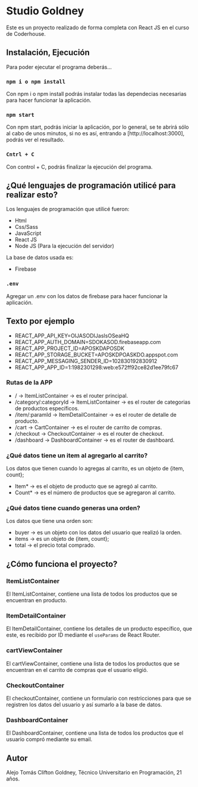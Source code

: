 # Studio Goldney

Este es un proyecto realizado de forma completa con React JS en el curso de Coderhouse.

## Instalación, Ejecución

Para poder ejecutar el programa deberás...

### `npm i o npm install`

Con npm i o npm install podrás instalar todas las dependecias necesarias para hacer funcionar la aplicación.

### `npm start`

Con npm start, podrás iniciar la aplicación, por lo general, se te abrirá sólo al cabo de unos minutos, si no es así, entrando a [http://localhost:3000], podrás ver el resultado.

### `Cntrl + C`

Con control + C, podrás finalizar la ejecución del programa.

## ¿Qué lenguajes de programación utilicé para realizar esto?

Los lenguajes de programación que utilicé fueron:

-   Html
-   Css/Sass
-   JavaScript
-   React JS
-   Node JS (Para la ejecución del servidor)

La base de datos usada es:

-   Firebase

### `.env`

Agregar un .env con los datos de firebase para hacer funcionar la aplicación.

## Texto por ejemplo

-   REACT_APP_API_KEY=OIJASODIJasIsOSeaHQ
-   REACT_APP_AUTH_DOMAIN=SDOKASOD.firebaseapp.com
-   REACT_APP_PROJECT_ID=APOSKDAPOSDK
-   REACT_APP_STORAGE_BUCKET=APOSKDPOASKDO.appspot.com
-   REACT_APP_MESSAGING_SENDER_ID=102830192830912
-   REACT_APP_APP_ID=1:1982301298:web:e572ff92ce82d1ee79fc67

### Rutas de la APP

-   / -> ItemListContainer -> es el router principal.
-   /category/:categoryId -> ItemListContainer -> es el router de categorias de productos específicos.
-   /item/:paramId -> ItemDetailContainer -> es el router de detalle de producto.
-   /cart -> CartContainer -> es el router de carrito de compras.
-   /checkout -> CheckoutContainer -> es el router de checkout.
-   /dashboard -> DashboardContainer -> es el router de dashboard.

### ¿Qué datos tiene un item al agregarlo al carrito?

Los datos que tienen cuando lo agregas al carrito, es un objeto de {item, count};

-   Item\* -> es el objeto de producto que se agregó al carrito.
-   Count\* -> es el número de productos que se agregaron al carrito.

### ¿Qué datos tiene cuando generas una orden?

Los datos que tiene una orden son:

-   buyer -> es un objeto con los datos del usuario que realizó la orden.
-   items -> es un objeto de {item, count};
-   total -> el precio total comprado.

## ¿Cómo funciona el proyecto?

### ItemListContainer

El ItemListContainer, contiene una lista de todos los productos que se encuentran en producto.

### ItemDetailContainer

El ItemDetailContainer, contiene los detalles de un producto específico, que este, es recibido por ID mediante el `useParams` de React Router.

### cartViewContainer

El cartViewContainer, contiene una lista de todos los productos que se encuentran en el carrito de compras que el usuario eligió.

### CheckoutContainer

El checkoutContainer, contiene un formulario con restricciones para que se registren los datos del usuario y así sumarlo a la base de datos.

### DashboardContainer

El DashboardContainer, contiene una lista de todos los productos que el usuario compró mediante su email.

## Autor

Alejo Tomás Clifton Goldney, Técnico Universitario en Programación, 21 años.
